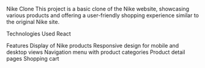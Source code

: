 Nike Clone
This project is a basic clone of the Nike website, showcasing various products and offering a user-friendly shopping experience similar to the original Nike site.

Technologies Used
React 

Features
Display of Nike products
Responsive design for mobile and desktop views
Navigation menu with product categories
Product detail pages 
Shopping cart 
